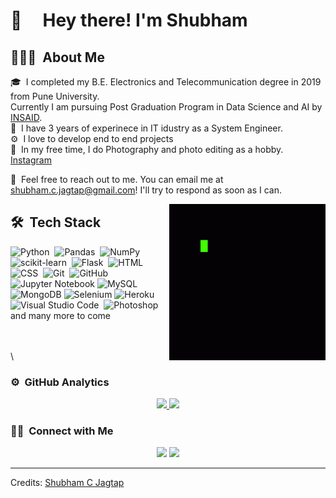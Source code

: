 # 👋 &nbsp;&nbsp;&nbsp;&nbsp;Hey there! I'm Shubham</h2>


## 👨🏻‍💻 &nbsp;About Me


🎓 &nbsp;I completed my B.E. Electronics and Telecommunication degree in 2019 from Pune University.\
Currently I am pursuing Post Graduation Program in Data Science and AI by [INSAID](https://www.insaid.co/).\
🏢 &nbsp;I have 3 years of experinece in IT idustry as a System Engineer.\
⚙️ &nbsp;I love to develop end to end projects\
📸 &nbsp;In my free time, I do Photography and photo editing as  a hobby. [Instagram](https://www.instagram.com/shubham.c.jagtap/?hl=en)

💬 &nbsp;Feel free to reach out to me. You can email me at shubham.c.jagtap@gmail.com! I'll try to respond as soon as I can. 


<img alt="Night Coding" src="images/coding.gif" width="250" align="right"/>



## 🛠 &nbsp;Tech Stack

![Python](https://img.shields.io/badge/python-3670A0?style=flate&logo=python&logoColor=ffdd54)&nbsp;
![Pandas](https://img.shields.io/badge/pandas-%23150458.svg?style=flat&logo=pandas&logoColor=white)&nbsp;
![NumPy](https://img.shields.io/badge/numpy-%23013243.svg?style=flat&logo=numpy&logoColor=white)&nbsp;
![scikit-learn](https://img.shields.io/badge/scikit--learn-%23F7931E.svg?style=flat&logo=scikit-learn&logoColor=white)&nbsp;
![Flask](https://img.shields.io/badge/-Flask-05122A?style=flat&logo=flask)&nbsp;
![HTML](https://img.shields.io/badge/-HTML-05122A?style=flat&logo=HTML5)&nbsp;
![CSS](https://img.shields.io/badge/-CSS-05122A?style=flat&logo=CSS3&logoColor=1572B6)&nbsp;
![Git](https://img.shields.io/badge/-Git-05122A?style=flat&logo=git)&nbsp;
![GitHub](https://img.shields.io/badge/-GitHub-05122A?style=flat&logo=github)&nbsp;
![Jupyter Notebook](https://img.shields.io/badge/jupyter-%23FA0F00.svg?style=flat&logo=jupyter&logoColor=white)
![MySQL](https://img.shields.io/badge/mysql-%2300f.svg?style=flat&logo=mysql&logoColor=white)&nbsp; 
![MongoDB](https://img.shields.io/badge/MongoDB-%234ea94b.svg?style=flat&logo=mongodb&logoColor=white)
![Selenium](https://img.shields.io/badge/-selenium-%43B02A?style=flat&logo=selenium&logoColor=white)
![Heroku](https://img.shields.io/badge/heroku-%23430098.svg?style=flat&logo=heroku&logoColor=white)
![Visual Studio Code](https://img.shields.io/badge/-Visual%20Studio%20Code-05122A?style=flat&logo=visual-studio-code&logoColor=007ACC)&nbsp;
![Photoshop](https://img.shields.io/badge/-Photoshop-05122A?style=flat&logo=adobe-photoshop)&nbsp;
\
and many more to come 


\
\
\

### ⚙️ &nbsp;GitHub Analytics

<p align="center">
<a href="https://github.com/ShubhamCJagtap">
  <img height="180em" src="https://github-readme-stats-eight-theta.vercel.app/api?username=ShubhamCJagtap&show_icons=true&theme=algolia&include_all_commits=true&count_private=true"/>
  <img height="180em" src="https://github-readme-stats-eight-theta.vercel.app/api/top-langs/?username=ShubhamCJagtap&layout=compact&langs_count=8&theme=algolia"/>
</a>
</p>

### 🤝🏻 &nbsp;Connect with Me

<p align="center">
<a href="https://www.linkedin.com/in/shubham-jagtap-scj4497/"><img src="https://img.shields.io/badge/-Shubham%20C%20Jagtap-0077B5?style=flat&logo=Linkedin&logoColor=white"/></a>
<a href="mailto:shubham.c.jagtap@gmail.com"><img src="https://img.shields.io/badge/-shubham.c.jagtap@gmail.com-D14836?style=flat&logo=Gmail&logoColor=white"/></a>

</p>

-----
Credits: [Shubham C Jagtap](https://github.com/ShubhamCJagtap)
